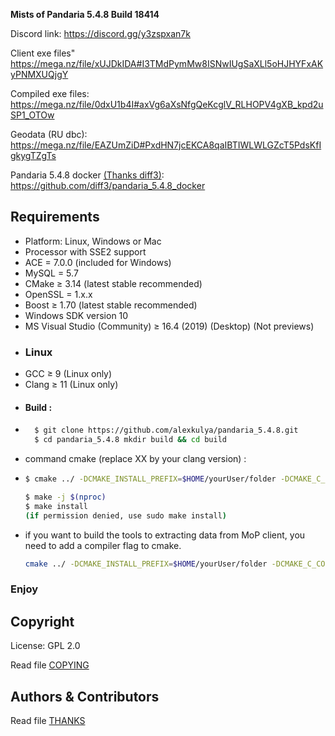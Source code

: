 
**Mists of Pandaria 5.4.8 Build 18414**

Discord link: https://discord.gg/y3zspxan7k

Client exe files" https://mega.nz/file/xUJDkIDA#I3TMdPymMw8ISNwIUgSaXLl5oHJHYFxAKyPNMXUQjgY

Compiled exe files: https://mega.nz/file/0dxU1b4I#axVg6aXsNfgQeKcglV_RLHOPV4gXB_kpd2uSP1_OTOw

Geodata (RU dbc): https://mega.nz/file/EAZUmZiD#PxdHN7jcEKCA8qaIBTIWLWLGZcT5PdsKfIgkygTZgTs

Pandaria 5.4.8 docker [(Thanks diff3)](https://github.com/diff3): https://github.com/diff3/pandaria_5.4.8_docker

## Requirements
+ Platform: Linux, Windows or Mac
+ Processor with SSE2 support
+ ACE = 7.0.0 (included for Windows) 
+ MySQL = 5.7
+ CMake ≥ 3.14 (latest stable recommended) 
+ OpenSSL = 1.x.x
+ Boost ≥ 1.70 (latest stable recommended)
+ Windows SDK version 10
+ MS Visual Studio (Community) ≥ 16.4 (2019) (Desktop) (Not previews) 
+ ### Linux
+ GCC ≥ 9 (Linux only)
+ Clang ≥ 11 (Linux only)
+ #### Build :
+ ```bash
    $ git clone https://github.com/alexkulya/pandaria_5.4.8.git
    $ cd pandaria_5.4.8 mkdir build && cd build
+ command cmake (replace XX by your clang version) :
+ ```bash
  $ cmake ../ -DCMAKE_INSTALL_PREFIX=$HOME/yourUser/folder -DCMAKE_C_COMPILER=/usr/bin/clang-XX -DCMAKE_CXX_COMPILER=/usr/bin/clang++-XX -DSCRIPTS=static
  
  $ make -j $(nproc)
  $ make install
  (if permission denied, use sudo make install)
  ```
- if you want to build the tools to extracting data from MoP client, you need to add a compiler flag to cmake.

  ```bash
  cmake ../ -DCMAKE_INSTALL_PREFIX=$HOME/yourUser/folder -DCMAKE_C_COMPILER=/usr/bin/clang-XX -DCMAKE_CXX_COMPILER=/usr/bin/clang++-XX -DCMAKE_CXX_FLAGS=-pthread -DSCRIPTS=static
  ```

  

### Enjoy

## Copyright
License: GPL 2.0

Read file [COPYING](COPYING.md)

## Authors &amp; Contributors
Read file [THANKS](THANKS.md)
